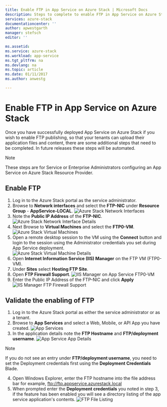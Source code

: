 ```yaml
---
title: Enable FTP in App Service on Azure Stack | Microsoft Docs
description: Steps to complete to enable FTP in App Service on Azure Stack
services: azure-stack
documentationcenter: ''
author: apwestgarth
manager: stefsch
editor: ''

ms.assetid: 
ms.service: azure-stack
ms.workload: app-service
ms.tgt_pltfrm: na
ms.devlang: na
ms.topic: article
ms.date: 01/11/2017
ms.author: anwestg

---
```

# Enable FTP in App Service on Azure Stack

Once you have successfully deployed App Service on Azure Stack if you wish to enable FTP publishing, so that your tenants can upload their application files and content, there are some additional steps that need to be completed.  In future releases these steps will be automated.

> [!NOTE]
> These steps are for Service or Enterprise Administrators configuring an App Service on Azure Stack Resource Provider.

## Enable FTP

1.  Log in to the Azure Stack portal as the service administrator.
2.  Browse to **Network interfaces** and select the **FTP-NIC** under **Resource Group** - **AppService-LOCAL**. ![Azure Stack Network Interfaces][1]
3.  Note the **Public IP Address** of the **FTP-NIC**. 
![Azure Stack Network Interface Details][2]
4.  Next Browse to **Virtual Machines** and select the **FTP0-VM**. ![Azure Stack Virtual Machines][3]
5.  Open a remote desktop session to the VM using the **Connect** button and login to the session using the Administrator credentials you set during App Service deployment.  
![Azure Stack Virtual Machine Details][4]
6.  Open **Internet Information Service (IIS) Manager** on the FTP VM (FTP0-VM).
7.  Under **Sites** select **Hosting FTP Site**.
8.  Open **FTP Firewall Support**. ![IIS Manager on App Service FTP0-VM][5]
9.  Enter the Public IP Address of the FTP-NIC and click **Apply** ![IIS Manager FTP Firewall Support][6]

## Validate the enabling of FTP

1.  Log in to the Azure Stack portal as either the service administrator or as a tenant.
2.  Browse to **App Services** and select a Web, Mobile, or API App you have created. ![App Services][7]
3.  In the application details note the **FTP Hostname** and **FTP/deployment username**. ![App Service App Details][8]
> [!NOTE]
> If you do not see an entry under **FTP/deployment username**, you need to set the Deployment credentials first using the **Deployment Credentials** Blade.

4.  Open Windows Explorer, enter the FTP hostname into the file address bar for example, ftp://ftp.appservice.azurestack.local
5.  When prompted enter the **Deployment credentials** you noted in step 3, if the feature has been enabled you will see a directory listing of the app service application's contents. ![FTP File Listing][9]
<!--Image references-->
[1]: ./media/azure-stack-app-service-enable-ftp/azure-stack-app-service-enable-ftp-network-interfaces.png
[2]: ./media/azure-stack-app-service-enable-ftp/azure-stack-app-service-enable-ftp-network-interface-details.png
[3]: ./media/azure-stack-app-service-enable-ftp/azure-stack-app-service-enable-ftp-virtual-machines.png
[4]: ./media/azure-stack-app-service-enable-ftp/azure-stack-app-service-enable-ftp-virtual-machines-FTP0-VM.png
[5]: ./media/azure-stack-app-service-enable-ftp/azure-stack-app-service-enable-ftp-IIS-Manager.png
[6]: ./media/azure-stack-app-service-enable-ftp/azure-stack-app-service-enable-ftp-IIS-Manager-FTP-Firewall-Support.png
[7]: ./media/azure-stack-app-service-enable-ftp/azure-stack-app-service-enable-ftp-validate-app-services.png
[8]: ./media/azure-stack-app-service-enable-ftp/azure-stack-app-service-enable-ftp-validate-app-service-app-detail.png
[9]: ./media/azure-stack-app-service-enable-ftp/azure-stack-app-service-enable-ftp-validate-ftp-file-listing.png